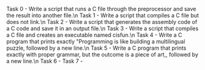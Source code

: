 Task 0 - Write a script that runs a C file through the preprocessor and save the result into another file.\n
Task 1 - Write a script that compiles a C file but does not link.\n
Task 2 - Write a script that generates the assembly code of a C code and save it in an output file.\n
Task 3 - Write a script that compiles a C file and creates an executable named cisfun.\n
Task 4 - Write a C program that prints exactly "Programming is like building a multilingual puzzle, followed by a new line.\n
Task 5 - Write a C program that prints exactly with proper grammar, but the outcome is a piece of art,, followed by a new line.\n
Task 6 -
Task 7 -

